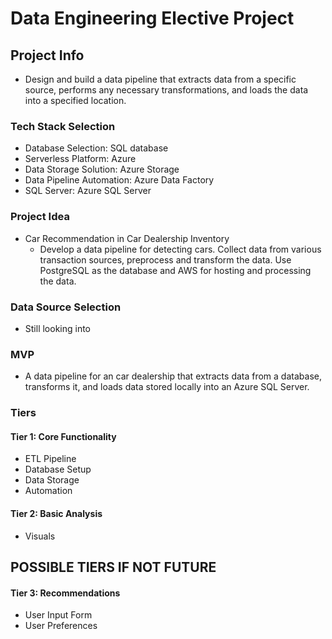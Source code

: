 # Data Engineering Elective Project

## Project Info

* Design and build a data pipeline that extracts data from a specific source, performs any necessary transformations, and loads the data into a specified location.

### Tech Stack Selection

* Database Selection: SQL database
* Serverless Platform: Azure
* Data Storage Solution: Azure Storage
* Data Pipeline Automation: Azure Data Factory
* SQL Server: Azure SQL Server

### Project Idea
* Car Recommendation in Car Dealership Inventory
  * Develop a data pipeline for detecting cars. Collect data from various transaction sources, preprocess and transform the data. Use PostgreSQL as the database and AWS for hosting and processing the data.

### Data Source Selection
* Still looking into

### MVP
* A data pipeline for an car dealership that extracts data from a database, transforms it, and loads data stored locally into an Azure SQL Server.

### Tiers

#### Tier 1: Core Functionality
* ETL Pipeline
* Database Setup
* Data Storage
* Automation

#### Tier 2: Basic Analysis
* Visuals

## POSSIBLE TIERS IF NOT FUTURE

#### Tier 3: Recommendations
* User Input Form
* User Preferences
